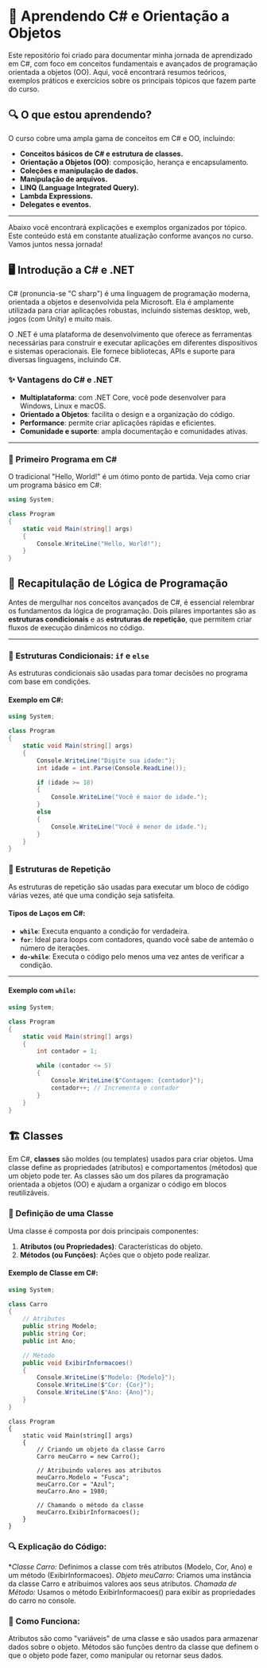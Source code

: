 # 🚀 Aprendendo C# e Orientação a Objetos

Este repositório foi criado para documentar minha jornada de aprendizado em C#, com foco em conceitos fundamentais e avançados de programação orientada a objetos (OO). Aqui, você encontrará resumos teóricos, exemplos práticos e exercícios sobre os principais tópicos que fazem parte do curso.

## 🔍 O que estou aprendendo?

O curso cobre uma ampla gama de conceitos em C# e OO, incluindo:

- **Conceitos básicos de C# e estrutura de classes.**
- **Orientação a Objetos (OO)**: composição, herança e encapsulamento.
- **Coleções e manipulação de dados.**
- **Manipulação de arquivos.**
- **LINQ (Language Integrated Query).**
- **Lambda Expressions.**
- **Delegates e eventos.**

---

Abaixo você encontrará explicações e exemplos organizados por tópico. Este conteúdo está em constante atualização conforme avanços no curso. Vamos juntos nessa jornada!
## 🖥️ Introdução a C# e .NET

C# (pronuncia-se "C sharp") é uma linguagem de programação moderna, orientada a objetos e desenvolvida pela Microsoft. Ela é amplamente utilizada para criar aplicações robustas, incluindo sistemas desktop, web, jogos (com Unity) e muito mais.

O .NET é uma plataforma de desenvolvimento que oferece as ferramentas necessárias para construir e executar aplicações em diferentes dispositivos e sistemas operacionais. Ele fornece bibliotecas, APIs e suporte para diversas linguagens, incluindo C#.

### ✨ Vantagens do C# e .NET

- **Multiplataforma**: com .NET Core, você pode desenvolver para Windows, Linux e macOS.
- **Orientado a Objetos**: facilita o design e a organização do código.
- **Performance**: permite criar aplicações rápidas e eficientes.
- **Comunidade e suporte**: ampla documentação e comunidades ativas.

---

### 📌 Primeiro Programa em C#

O tradicional "Hello, World!" é um ótimo ponto de partida. Veja como criar um programa básico em C#:

```csharp
using System;

class Program
{
    static void Main(string[] args)
    {
        Console.WriteLine("Hello, World!");
    }
}
```
## 🧠 Recapitulação de Lógica de Programação

Antes de mergulhar nos conceitos avançados de C#, é essencial relembrar os fundamentos da lógica de programação. Dois pilares importantes são as **estruturas condicionais** e as **estruturas de repetição**, que permitem criar fluxos de execução dinâmicos no código.

---

### 🔹 Estruturas Condicionais: `if` e `else`

As estruturas condicionais são usadas para tomar decisões no programa com base em condições.

#### **Exemplo em C#:**
```csharp
using System;

class Program
{
    static void Main(string[] args)
    {
        Console.WriteLine("Digite sua idade:");
        int idade = int.Parse(Console.ReadLine());

        if (idade >= 18)
        {
            Console.WriteLine("Você é maior de idade.");
        }
        else
        {
            Console.WriteLine("Você é menor de idade.");
        }
    }
}
```
### 🔹 Estruturas de Repetição

As estruturas de repetição são usadas para executar um bloco de código várias vezes, até que uma condição seja satisfeita.

#### **Tipos de Laços em C#:**
- **`while`**: Executa enquanto a condição for verdadeira.
- **`for`**: Ideal para loops com contadores, quando você sabe de antemão o número de iterações.
- **`do-while`**: Executa o código pelo menos uma vez antes de verificar a condição.

---

#### **Exemplo com `while`:**
```csharp
using System;

class Program
{
    static void Main(string[] args)
    {
        int contador = 1;

        while (contador <= 5)
        {
            Console.WriteLine($"Contagem: {contador}");
            contador++; // Incrementa o contador
        }
    }
}
```
## 🏗️ Classes

Em C#, **classes** são moldes (ou templates) usados para criar objetos. Uma classe define as propriedades (atributos) e comportamentos (métodos) que um objeto pode ter. As classes são um dos pilares da programação orientada a objetos (OO) e ajudam a organizar o código em blocos reutilizáveis.

### 🔹 Definição de uma Classe

Uma classe é composta por dois principais componentes:
1. **Atributos (ou Propriedades)**: Características do objeto.
2. **Métodos (ou Funções)**: Ações que o objeto pode realizar.

#### **Exemplo de Classe em C#:**

```csharp
using System;

class Carro
{
    // Atributos
    public string Modelo;
    public string Cor;
    public int Ano;

    // Método
    public void ExibirInformacoes()
    {
        Console.WriteLine($"Modelo: {Modelo}");
        Console.WriteLine($"Cor: {Cor}");
        Console.WriteLine($"Ano: {Ano}");
    }
}
```
```
class Program
{
    static void Main(string[] args)
    {
        // Criando um objeto da classe Carro
        Carro meuCarro = new Carro();
        
        // Atribuindo valores aos atributos
        meuCarro.Modelo = "Fusca";
        meuCarro.Cor = "Azul";
        meuCarro.Ano = 1980;

        // Chamando o método da classe
        meuCarro.ExibirInformacoes();
    }
}
```
### 🔍 Explicação do Código:
**Classe Carro:* Definimos a classe com três atributos (Modelo, Cor, Ano) e um método (ExibirInformacoes).
*Objeto meuCarro:* Criamos uma instância da classe Carro e atribuimos valores aos seus atributos.
*Chamada de Método:* Usamos o método ExibirInformacoes() para exibir as propriedades do carro no console.
### 📌 Como Funciona:
Atributos são como "variáveis" de uma classe e são usados para armazenar dados sobre o objeto.
Métodos são funções dentro da classe que definem o que o objeto pode fazer, como manipular ou retornar seus dados.
